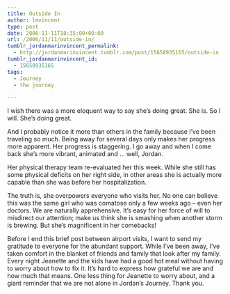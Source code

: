 ```yaml
---
title: Outside In
author: lmvincent
type: post
date: 2006-11-11T18:35:00+00:00
url: /2006/11/11/outside-in/
tumblr_jordanmarinvincent_permalink:
  - http://jordanmarinvincent.tumblr.com/post/15658935165/outside-in
tumblr_jordanmarinvincent_id:
  - 15658935165
tags:
  - Journey
  - the journey

---
```

I wish there was a more eloquent way to say she&rsquo;s doing great. She is. So I will. She&rsquo;s doing great.

And I probably notice it more than others in the family because I&rsquo;ve been traveling so much. Being away for several days only makes her progress more apparent. Her progress is staggering. I go away and when I come back she&rsquo;s more vibrant, animated and &hellip; well, Jordan.

Her physical therapy team re-evaluated her this week. While she still has some physical deficits on her right side, in other areas she is actually more capable than she was before her hospitalization.

The truth is, she overpowers everyone who visits her. No one can believe this was the same girl who was comatose only a few weeks ago &ndash; even her doctors. We are naturally apprehensive. It&rsquo;s easy for her force of will to misdirect our attention; make us think she is smashing when another storm is brewing. But she&rsquo;s magnificent in her comebacks!

Before I end this brief post between airport visits, I want to send my gratitude to everyone for the abundant support. While I&rsquo;ve been away, I&rsquo;ve taken comfort in the blanket of friends and family that look after my family. Every night Jeanette and the kids have had a good hot meal without having to worry about how to fix it. It&rsquo;s hard to express how grateful we are and how much that means. One less thing for Jeanette to worry about, and a giant reminder that we are not alone in Jordan&rsquo;s Journey. Thank you.

<div class="blogger-post-footer">
  <img loading="lazy" width="1" height="1" src="https://blogger.googleusercontent.com/tracker/9039099668816362935-7215084257150654808?l=jordansjourney2.blogspot.com" alt="" />
</div>